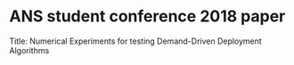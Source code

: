 # ANS student conference 2018 paper 
Title: Numerical Experiments for testing Demand-Driven Deployment Algorithms
